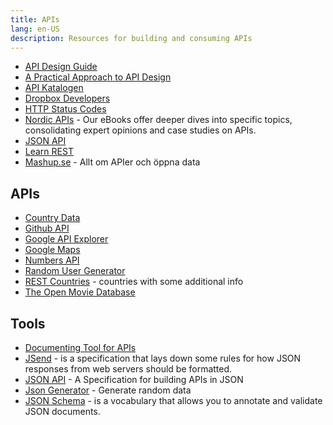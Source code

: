 ```yaml
---
title: APIs
lang: en-US
description: Resources for building and consuming APIs
---
```


* [API Design Guide](https://github.com/interagent/http-api-design)
* [A Practical Approach to API Design](https://leanpub.com/restful-api-design)
* [API Katalogen](http://apikatalogen.se/)
* [Dropbox Developers](https://www.dropbox.com/developers)
* [HTTP Status Codes](https://en.wikipedia.org/wiki/List_of_HTTP_status_codes)
* [Nordic APIs](https://nordicapis.com/api-ebooks/) - Our eBooks offer deeper dives into specific topics, consolidating expert opinions and case studies on APIs.
* [JSON API](http://jsonapi.org/)
* [Learn REST](http://www.restapitutorial.com/)
* [Mashup.se](http://www.mashup.se/) - Allt om APIer och öppna data

## APIs

* [Country Data](http://country.io/)
* [Github API](https://developer.github.com/v3/)
* [Google API Explorer](https://developers.google.com/apis-explorer/#p/)
* [Google Maps](https://developers.google.com/maps/)
* [Numbers API](http://numbersapi.com/#42)
* [Random User Generator](https://randomuser.me/)
* [REST Countries](https://restcountries.eu) - countries with some additional info
* [The Open Movie Database](http://omdbapi.com/)

## Tools

* [Documenting Tool for APIs](http://apidocjs.com/)
* [JSend](https://labs.omniti.com/labs/jsend) - is a specification that lays down some rules for how JSON responses from web servers should be formatted.
* [JSON API](http://jsonapi.org/) - A Specification for building APIs in JSON
* [Json Generator](http://www.json-generator.com/) - Generate random data
* [JSON Schema](http://json-schema.org/) - is a vocabulary that allows you to annotate and validate JSON documents.

